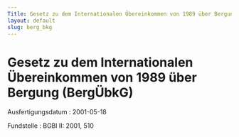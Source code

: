 ```yaml
---
Title: Gesetz zu dem Internationalen Übereinkommen von 1989 über Bergung
layout: default
slug: berg_bkg
---
```


# Gesetz zu dem Internationalen Übereinkommen von 1989 über Bergung (BergÜbkG)

Ausfertigungsdatum
:   2001-05-18

Fundstelle
:   BGBl II: 2001, 510


